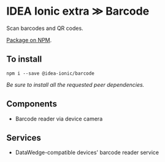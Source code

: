 # IDEA Ionic extra ≫ Barcode

Scan barcodes and QR codes.

[Package on NPM](https://www.npmjs.com/package/@idea-ionic/barcode).

## To install

```
npm i --save @idea-ionic/barcode
```

_Be sure to install all the requested peer dependencies._

## Components

- Barcode reader via device camera

## Services

- DataWedge-compatible devices' barcode reader service
